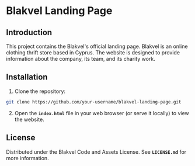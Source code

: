 # Blakvel Landing Page

## Introduction

This project contains the Blakvel's official landing page. Blakvel is an online clothing thrift store based in Cyprus. The website is designed to provide information about the company, its team, and its charity work.

## Installation

1. Clone the repository:
    
```bash
git clone https://github.com/your-username/blakvel-landing-page.git
```
    
2. Open the **`index.html`** file in your web browser (or serve it locally) to view the website.

## **License**

Distributed under the Blakvel Code and Assets License. See **`LICENSE.md`** for more information.